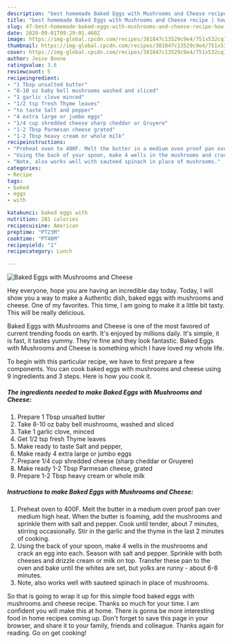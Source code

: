 ```yaml
---
description: "best homemade Baked Eggs with Mushrooms and Cheese recipe | how to make the best Baked Eggs with Mushrooms and Cheese"
title: "best homemade Baked Eggs with Mushrooms and Cheese recipe | how to make the best Baked Eggs with Mushrooms and Cheese"
slug: 47-best-homemade-baked-eggs-with-mushrooms-and-cheese-recipe-how-to-make-the-best-baked-eggs-with-mushrooms-and-cheese
date: 2020-09-01T09:29:01.460Z
image: https://img-global.cpcdn.com/recipes/381847c13529c9e4/751x532cq70/baked-eggs-with-mushrooms-and-cheese-recipe-main-photo.jpg
thumbnail: https://img-global.cpcdn.com/recipes/381847c13529c9e4/751x532cq70/baked-eggs-with-mushrooms-and-cheese-recipe-main-photo.jpg
cover: https://img-global.cpcdn.com/recipes/381847c13529c9e4/751x532cq70/baked-eggs-with-mushrooms-and-cheese-recipe-main-photo.jpg
author: Jesse Boone
ratingvalue: 3.6
reviewcount: 5
recipeingredient:
- "1 Tbsp unsalted butter"
- "8-10 oz baby bell mushrooms washed and sliced"
- "1 garlic clove minced"
- "1/2 tsp fresh Thyme leaves"
- "to taste Salt and pepper"
- "4 extra large or jumbo eggs"
- "1/4 cup shredded cheese sharp cheddar or Gruyere"
- "1-2 Tbsp Parmesan cheese grated"
- "1-2 Tbsp heavy cream or whole milk"
recipeinstructions:
- "Preheat oven to 400F. Melt the butter in a medium oven proof pan over medium high heat. When the butter is foaming, add the mushrooms and sprinkle them with salt and pepper. Cook until tender, about 7 minutes, stirring occasionally. Stir in the garlic and the thyme in the last 2 minutes of cooking."
- "Using the back of your spoon, make 4 wells in the mushrooms and crack an egg into each. Season with salt and pepper. Sprinkle with both cheeses and drizzle cream or milk on top. Transfer these pan to the oven and bake until the whites are set, but yolks are runny - about 6-8 minutes."
- "Note, also works well with sauteed spinach in place of mushrooms."
categories:
- Recipe
tags:
- baked
- eggs
- with

katakunci: baked eggs with 
nutrition: 281 calories
recipecuisine: American
preptime: "PT23M"
cooktime: "PT46M"
recipeyield: "1"
recipecategory: Lunch

---
```



![Baked Eggs with Mushrooms and Cheese](https://img-global.cpcdn.com/recipes/381847c13529c9e4/751x532cq70/baked-eggs-with-mushrooms-and-cheese-recipe-main-photo.jpg)

Hey everyone, hope you are having an incredible day today. Today, I will show you a way to make a Authentic dish, baked eggs with mushrooms and cheese. One of my favorites. This time, I am going to make it a little bit tasty. This will be really delicious.

Baked Eggs with Mushrooms and Cheese is one of the most favored of current trending foods on earth. It's enjoyed by millions daily. It's simple, it is fast, it tastes yummy. They're fine and they look fantastic. Baked Eggs with Mushrooms and Cheese is something which I have loved my whole life.




To begin with this particular recipe, we have to first prepare a few components. You can cook baked eggs with mushrooms and cheese using 9 ingredients and 3 steps. Here is how you cook it.

<!--inarticleads1-->

##### The ingredients needed to make Baked Eggs with Mushrooms and Cheese:

1. Prepare 1 Tbsp unsalted butter
1. Take 8-10 oz baby bell mushrooms, washed and sliced
1. Take 1 garlic clove, minced
1. Get 1/2 tsp fresh Thyme leaves
1. Make ready to taste Salt and pepper,
1. Make ready 4 extra large or jumbo eggs
1. Prepare 1/4 cup shredded cheese (sharp cheddar or Gruyere)
1. Make ready 1-2 Tbsp Parmesan cheese, grated
1. Prepare 1-2 Tbsp heavy cream or whole milk




<!--inarticleads2-->

##### Instructions to make Baked Eggs with Mushrooms and Cheese:

1. Preheat oven to 400F. Melt the butter in a medium oven proof pan over medium high heat. When the butter is foaming, add the mushrooms and sprinkle them with salt and pepper. Cook until tender, about 7 minutes, stirring occasionally. Stir in the garlic and the thyme in the last 2 minutes of cooking.
1. Using the back of your spoon, make 4 wells in the mushrooms and crack an egg into each. Season with salt and pepper. Sprinkle with both cheeses and drizzle cream or milk on top. Transfer these pan to the oven and bake until the whites are set, but yolks are runny - about 6-8 minutes.
1. Note, also works well with sauteed spinach in place of mushrooms.




So that is going to wrap it up for this simple food baked eggs with mushrooms and cheese recipe. Thanks so much for your time. I am confident you will make this at home. There is gonna be more interesting food in home recipes coming up. Don't forget to save this page in your browser, and share it to your family, friends and colleague. Thanks again for reading. Go on get cooking!
